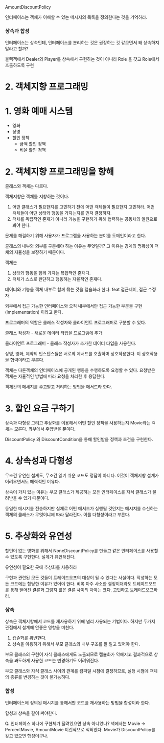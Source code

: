 AmountDiscountPolicy

인터페이스는 객체가 이해할 수 있는 메시지의 목록을 정의한다는 것을 기억하라.

### 상속과 합성

인터페이스는 상속인데, 인터페이스를 분리하는 것은 권장하는 것 같으면서 왜 상속하지 말라고 할까?

블랙잭에서 Dealer와 Player를 상속해서 구현하는 것이 아니라 Role 을 갖고 Role에서 호출하도록 구현

# 2. 객체지향 프로그래밍

# 1. 영화 예매 시스템

- 영화
- 상영
- 할인 정책
  - 금액 할인 정책
  - 비율 할인 정책

# 2. 객체지향 프로그래밍을 향해

클래스와 객체는 다르다.

객체지향은 객체를 지향하는 것이다.

1. 어떤 클래스가 필요한지를 고민하기 전에 어떤 객체들이 필요한지 고민하라. 어떤 객체들이 어떤 상태와 행동을 가지는지를 먼저 결정하자.
2. 객체를 독립적인 존재가 아니라 기능을 구현하기 위해 협력하는 공동체의 일원으로 봐야 한다.

문제를 해결하기 위해 사용자가 프로그램을 사용하는 분야를 도메인이라고 한다.

클래스의 내부와 외부를 구분해야 하는 이유는 무엇일까? 그 이유는 경계의 명확성이 객체의 자율성을 보장하기 때문이다.

객체는

1. 상태와 행동을 함께 가지는 복합적인 존재다.
2. 객체가 스스로 판단하고 행동하는 자율적인 존재다.

데이터와 기능을 객체 내부로 함께 묶는 것을 캡슐화라 한다. feat 접근제어, 접근 수정자

외부에서 접근 가능한 인터페이스와 오직 내부에서만 접근 가능한 부분을 구현(Implementation) 이라고 한다.

프로그래머의 역할은 클래스 작성자와 클라이언트 프로그래머로 구분할 수 있다.

클래스 작성자 - 새로운 데이터 타입을 프로그램에 추가

클라이언트 프로그래머 - 클래스 작성자가 추가한 데이터 타입을 사용한다.

상영, 영화, 예약의 인스턴스들은 서로의 메서드를 호출하며 상호작용한다. 이 상호작용을 협력이라고 부른다.

객체는 다른객체의 인터페이스에 공개된 행동을 수행하도록 요청할 수 있다. 요청받은 객체는 자율적인 방법에 따라 요청을 처리한 후 응답한다.

객체간의 메세지를 주고받고 처리하는 방법을 메서드라 한다.

# 3. 할인 요금 구하기

상속과 다형성 그리고 추상화를 이용해서 어떤 할인 정책을 사용하는지 Movie라는 객체는 모른다. 외부에서 주입받을 뿐이다.

DiscountPolicy 와 DiscountCondition을 통해 할인받을 정책과 조건을 구현한다.

# 4. 상속성과 다형성

무조건 유연한 설계도, 무조건 읽기 쉬운 코드도 정답이 아니다. 이것이 객체지향 설계가 어려우면서도 매력적인 이유다.

상속이 가치 있는 이유는 부모 클래스가 제공하는 모든 인터페이스를 자식 클래스가 물려받을 수 있기 때문이다.

동일한 메시지를 전송하지만 실제로 어떤 메서드가 실행될 것인지는 메시지를 수신하는 객체의 클래스가 무엇이냐에 따라 달라진다. 이를 다형성이라고 부른다.

# 5. 추상화와 유연성

할인이 없는 영화를 위해서 NoneDiscountPolicy를 만들고 같은 인터페이스를 사용할 수 있도록 구현한다. 설계가 유연해진다.

유연성이 필요한 곳에 추상화를 사용하라

구현과 관련된 모든 것들이 트레이드오프의 대상이 될 수 있다는 사실이다. 작성하는 모든 코드에는 합당한 이유가 있어야 한다. 비록 아주 사소한 결정이더라도 트레이드오프를 통해 얻어진 결론과 그렇지 않은 결론 사이의 차이는 크다. 고민하고 트레이드오프하라.

### 상속

상속은 객체지향에서 코드를 재사용하기 위해 널리 사용되는 기법이다. 하지만 두가지 관점에서 설계에 안좋은 영향을 미친다.

1. 캡슐화를 위반한다.
2. 상속을 이용하기 위해서 부모 클래스의 내부 구조를 잘 알고 있어야 한다.

부모 클래스의 구현이 자식 클래스에게도 노출되므로 캡슐화가 약해지고 결과적으로 상속을 과도하게 사용한 코드는 변경하기도 어려워진다.

부모 클래스와 자식 클래스 사이의 관계를 컴파일 시점에 결정하므로, 실행 시점에 객체의 종류를 변경하는 것이 불가능하다.

### 합성

인터페이스에 정의된 메시지를 통해서만 코드를 재사용하는 방법을 합성이라 한다.

합성과 상속을 같이 써야한다.

Q. 인터페이스 하나에 구현체가 달려있으면 상속 아니었나? 책에서는 Movie → PercentMovie, AmountMovie 이런식으로 적혀있다. Movie가 DiscountPolicy를 갖고 있으면 합성이구나.
